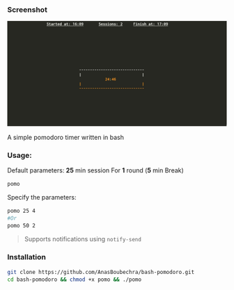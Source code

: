 ### Screenshot
![Screenshot](sch.jpg)

A simple pomodoro timer written in bash

### Usage:

Default parameters: __25__ min session For __1__ round (__5__ min Break)

```sh
pomo
```
Specify the parameters:

```sh
pomo 25 4
#Or 
pomo 50 2 
```
> Supports notifications using `notify-send`

### Installation

```sh
git clone https://github.com/AnasBoubechra/bash-pomodoro.git
cd bash-pomodoro && chmod +x pomo && ./pomo
```
